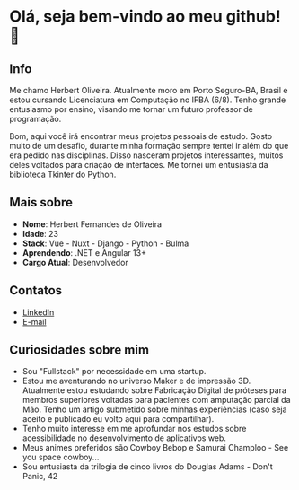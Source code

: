 # Olá, seja bem-vindo ao meu github! 👋

## Info

Me chamo Herbert Oliveira. Atualmente moro em Porto Seguro-BA, Brasil e estou cursando Licenciatura em Computação no IFBA (6/8). Tenho grande entusiasmo por ensino, visando me tornar um futuro professor de programação.

Bom, aqui você irá encontrar meus projetos pessoais de estudo. Gosto muito de um desafio, durante minha formação sempre tentei ir além do que era pedido nas disciplinas. Disso nasceram projetos interessantes, muitos deles voltados para criação de interfaces. Me tornei um entusiasta da biblioteca Tkinter do Python.


## Mais sobre

* **Nome**: Herbert Fernandes de Oliveira
* **Idade**: 23
* **Stack**: Vue - Nuxt - Django - Python - Bulma
* **Aprendendo**: .NET e Angular 13+
* **Cargo Atual**: Desenvolvedor

## Contatos

- [LinkedIn](https://www.linkedin.com/in/herbert-oliveira-a99022215/)
- [E-mail](hbtf.oliveira42@gmail.com)

## Curiosidades sobre mim
* Sou "Fullstack" por necessidade em uma startup.
* Estou me aventurando no universo Maker e de impressão 3D. Atualmente estou estudando sobre Fabricação Digital de próteses para membros superiores voltadas para pacientes com amputação parcial da Mão. Tenho um artigo submetido sobre minhas experiências (caso seja aceito e publicado eu volto aqui para compartilhar).
* Tenho muito interesse em me aprofundar nos estudos sobre acessibilidade no desenvolvimento de aplicativos web.
* Meus animes preferidos são Cowboy Bebop e Samurai Champloo - See you space cowboy...
* Sou entusiasta da trilogia de cinco livros do Douglas Adams - Don't Panic, 42
  
